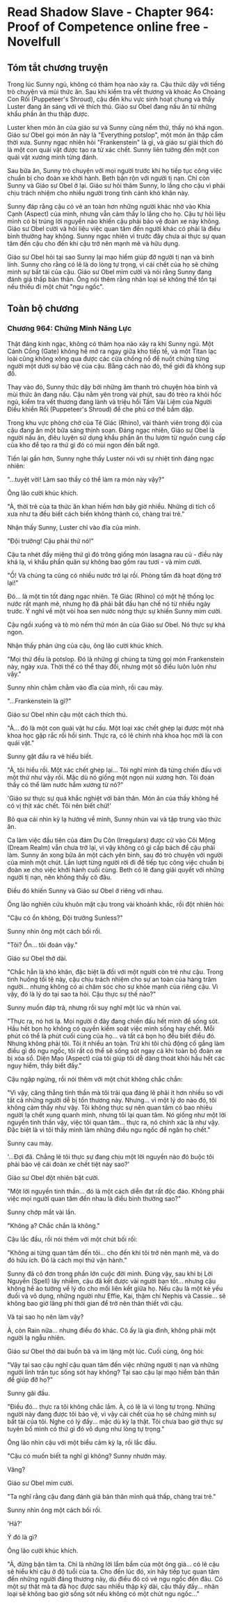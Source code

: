 # Read Shadow Slave - Chapter 964: Proof of Competence online free - Novelfull

## Tóm tắt chương truyện

Trong lúc Sunny ngủ, không có thảm họa nào xảy ra. Cậu thức dậy với tiếng trò chuyện và mùi thức ăn. Sau khi kiểm tra vết thương và khoác Áo Choàng Con Rối (Puppeteer's Shroud), cậu đến khu vực sinh hoạt chung và thấy Luster đang ăn sáng với vẻ thích thú. Giáo sư Obel đang nấu ăn từ những khẩu phần ăn thu thập được.

Luster khen món ăn của giáo sư và Sunny cũng nếm thử, thấy nó khá ngon. Giáo sư Obel gọi món ăn này là "Everything potslop", một món ăn thập cẩm thời xưa. Sunny ngạc nhiên hỏi "Frankenstein" là gì, và giáo sư giải thích đó là một con quái vật được tạo ra từ xác chết. Sunny liên tưởng đến một con quái vật xương mình từng đánh.

Sau bữa ăn, Sunny trò chuyện với mọi người trước khi họ tiếp tục công việc chuẩn bị cho đoàn xe khởi hành. Beth bận rộn với người tị nạn. Chỉ còn Sunny và Giáo sư Obel ở lại. Giáo sư hỏi thăm Sunny, lo lắng cho cậu vì phải chịu trách nhiệm cho nhiều người trong tình cảnh khó khăn này.

Sunny đáp rằng cậu có vẻ an toàn hơn những người khác nhờ vào Khía Cạnh (Aspect) của mình, nhưng vẫn cảm thấy lo lắng cho họ. Cậu tự hỏi liệu mình có bị trúng lời nguyền nào khiến cậu phải bảo vệ đoàn xe này không. Giáo sư Obel cười và hỏi liệu việc quan tâm đến người khác có phải là điều bình thường hay không. Sunny ngạc nhiên vì trước đây chưa ai thực sự quan tâm đến cậu cho đến khi cậu trở nên mạnh mẽ và hữu dụng.

Giáo sư Obel hỏi tại sao Sunny lại mạo hiểm giúp đỡ người tị nạn và binh lính. Sunny cho rằng có lẽ là do lòng tự trọng, vì cái chết của họ sẽ chứng minh sự bất tài của cậu. Giáo sư Obel mỉm cười và nói rằng Sunny đang đánh giá thấp bản thân. Ông nói thêm rằng nhân loại sẽ không thể tồn tại nếu thiếu đi một chút "ngu ngốc".

## Toàn bộ chương

### Chương 964: Chứng Minh Năng Lực

Thật đáng kinh ngạc, không có thảm họa nào xảy ra khi Sunny ngủ. Một Cánh Cổng (Gate) không hề mở ra ngay giữa kho tiếp tế, và một Titan lạc loài cũng không xông qua được các cửa chống nổ để nuốt chửng từng người một dưới sự bảo vệ của cậu. Bằng cách nào đó, thế giới đã không sụp đổ.

Thay vào đó, Sunny thức dậy bởi những âm thanh trò chuyện hòa bình và mùi thức ăn đang nấu. Cậu nằm yên trong vài phút, sau đó trèo ra khỏi hốc ngủ, kiểm tra vết thương đang lành và triệu hồi Tấm Vải Liệm của Người Điều khiển Rối (Puppeteer's Shroud) để che phủ cơ thể bầm dập.

Trong khu vực phòng chờ của Tê Giác (Rhino), vài thành viên trong đội của cậu đang ăn một bữa sáng thịnh soạn. Đáng ngạc nhiên, Giáo sư Obel là người nấu ăn, điêu luyện sử dụng khẩu phần ăn thu lượm từ nguồn cung cấp của kho để tạo ra thứ gì đó có mùi ngon đến bất ngờ.

Tiến lại gần hơn, Sunny nghe thấy Luster nói với sự nhiệt tình đáng ngạc nhiên:

"...tuyệt vời! Làm sao thầy có thể làm ra món này vậy?"

Ông lão cười khúc khích.

"À, thời trẻ của ta thức ăn khan hiếm hơn bây giờ nhiều. Những di tích cổ xưa như ta đều biết cách biến không thành có, chàng trai trẻ."

Nhận thấy Sunny, Luster chỉ vào đĩa của mình.

"Đội trưởng! Cậu phải thử nó!"

Cậu ta nhét đầy miệng thứ gì đó trông giống món lasagna rau củ - điều này khá lạ, vì khẩu phần quân sự không bao gồm rau tươi - và mỉm cười.

"Ồ! Và chúng ta cũng có nhiều nước trở lại rồi. Phòng tắm đã hoạt động trở lại!"

Đó... là một tin tốt đáng ngạc nhiên. Tê Giác (Rhino) có một hệ thống lọc nước rất mạnh mẽ, nhưng họ đã phải bắt đầu hạn chế nó từ nhiều ngày trước. Ý nghĩ về một vòi hoa sen nước nóng thực sự khiến Sunny mỉm cười.

Cậu ngồi xuống và tò mò nếm thử món ăn của Giáo sư Obel. Nó thực sự khá ngon.

Nhận thấy phản ứng của cậu, ông lão cười khúc khích.

"Mọi thứ đều là potslop. Đó là những gì chúng ta từng gọi món Frankenstein này, ngày xưa. Thời thế có thể thay đổi, nhưng một số điều luôn luôn như vậy."

Sunny nhìn chằm chằm vào đĩa của mình, rồi cau mày.

"...Frankenstein là gì?"

Giáo sư Obel nhìn cậu một cách thích thú.

"À... đó là một con quái vật hư cấu. Một loại xác chết ghép lại được một nhà khoa học gặp rắc rối hồi sinh. Thực ra, có lẽ chính nhà khoa học mới là con quái vật."

Sunny gật đầu ra vẻ hiểu biết.

"À, tôi hiểu rồi. Một xác chết ghép lại... Tôi nghĩ mình đã từng chiến đấu với một thứ như vậy rồi. Mặc dù nó giống một ngọn núi xương hơn. Tôi đoán thầy có thể làm nước hầm xương từ nó?"

'Giáo sư thực sự quá khắc nghiệt với bản thân. Món ăn của thầy không hề có vị thịt xác chết. Tôi nên biết chứ!'

Bỏ qua cái nhìn kỳ lạ hướng về mình, Sunny nhún vai và tập trung vào thức ăn.

Ca làm việc đầu tiên của đám Du Côn (Irregulars) được cử vào Cõi Mộng (Dream Realm) vẫn chưa trở lại, vì vậy không có gì cấp bách để cậu phải làm. Sunny ăn xong bữa ăn một cách yên bình, sau đó trò chuyện với người của mình một chút. Lần lượt từng người rời đi để tiếp tục công việc chuẩn bị đoàn xe cho việc khởi hành cuối cùng. Beth có lẽ đang giải quyết với những người tị nạn, nên không thấy cô đâu.

Điều đó khiến Sunny và Giáo sư Obel ở riêng với nhau.

Ông lão nghiên cứu khuôn mặt cậu trong vài khoảnh khắc, rồi đột nhiên hỏi:

"Cậu có ổn không, Đội trưởng Sunless?"

Sunny nhìn ông một cách bối rối.

"Tôi? Ổn... tôi đoán vậy."

Giáo sư Obel thở dài.

"Chắc hẳn là khó khăn, đặc biệt là đối với một người còn trẻ như cậu. Trong tình huống tồi tệ này, cậu chịu trách nhiệm cho sự an toàn của hàng trăm người... nhưng không có ai chăm sóc cho sự khỏe mạnh của riêng cậu. Vì vậy, đó là lý do tại sao ta hỏi. Cậu thực sự thế nào?"

Sunny muốn đáp trả, nhưng rồi suy nghĩ một lúc và nhún vai.

"Thực ra, nó hơi lạ. Mọi người ở đây đang chiến đấu hết mình để sống sót. Hầu hết bọn họ không có quyền kiểm soát việc mình sống hay chết. Mỗi phút có thể là phút cuối cùng của họ... và tất cả bọn họ đều biết điều đó. Nhưng không phải tôi. Tôi ít nhiều an toàn. Trừ khi tôi chủ động cố gắng làm điều gì đó ngu ngốc, tôi rất có thể sẽ sống sót ngay cả khi toàn bộ đoàn xe bị xóa sổ. Diện Mạo (Aspect) của tôi giúp tôi dễ dàng thoát khỏi hầu hết các nguy hiểm, thầy biết đấy."

Cậu ngập ngừng, rồi nói thêm với một chút không chắc chắn:

"Vì vậy, căng thẳng tinh thần mà tôi trải qua đáng lẽ phải ít hơn nhiều so với tất cả những người dễ bị tổn thương này. Nhưng... vì một lý do nào đó, tôi không cảm thấy như vậy. Tôi không thực sự nên quan tâm có bao nhiêu người lạ chết xung quanh mình, nhưng tôi lại quan tâm. Nó giống như một lời nguyền tinh thần vậy, việc tôi quan tâm... thực ra, nó chính xác là như vậy. Đặc biệt là vì tôi thấy mình làm những điều ngu ngốc để ngăn họ chết."

Sunny cau mày.

'...Đợi đã. Chẳng lẽ tôi thực sự đang chịu một lời nguyền nào đó buộc tôi phải bảo vệ cái đoàn xe chết tiệt này sao?'

Giáo sư Obel đột nhiên bật cười.

"Một lời nguyền tinh thần... đó là một cách diễn đạt rất độc đáo. Không phải việc mọi người quan tâm đến nhau là điều bình thường sao?"

Sunny chớp mắt vài lần.

"Không ạ? Chắc chắn là không."

Cậu lắc đầu, rồi nói thêm với một chút bối rối:

"Không ai từng quan tâm đến tôi... cho đến khi tôi trở nên mạnh mẽ, và do đó hữu ích. Đó là cách mọi thứ vận hành."

Sunny đã cô đơn trong phần lớn cuộc đời mình. Đúng vậy, sau khi bị Lời Nguyền (Spell) lây nhiễm, cậu đã kết được vài người bạn tốt... nhưng cậu không hề ảo tưởng về lý do cho mối liên kết giữa họ. Nếu cậu là một kẻ yếu đuối và vô dụng, những người như Effie, Kai, thậm chí Nephis và Cassie... sẽ không bao giờ lãng phí thời gian để trở nên thân thiết với cậu.

Và tại sao họ nên làm vậy?

À, còn Rain nữa... nhưng điều đó khác. Cô ấy là gia đình, không phải một người lạ ngẫu nhiên.

Giáo sư Obel thở dài buồn bã và im lặng một lúc. Cuối cùng, ông hỏi:

"Vậy tại sao cậu nghĩ cậu quan tâm đến việc những người tị nạn và những người lính trần tục sống sót hay không? Tại sao cậu lại mạo hiểm bản thân để giúp đỡ họ?"

Sunny gãi đầu.

"Điều đó... thực ra tôi không chắc lắm. À, có lẽ là vì lòng tự trọng. Những người này đang được tôi bảo vệ, vì vậy cái chết của họ sẽ chứng minh sự bất tài của tôi. Nghe có lý đấy... mặc dù kỳ lạ thật. Tôi chưa bao giờ thực sự tuyên bố mình có thứ gì đó vô dụng như lòng tự trọng."

Ông lão nhìn cậu với một biểu cảm kỳ lạ, rồi lắc đầu.

"Cậu có muốn biết ta nghĩ gì không? Sunny nhướn mày.

Vâng?

Giáo sư Obel mỉm cười.

"Ta nghĩ rằng cậu đang đánh giá bản thân mình quá thấp, chàng trai trẻ."

Sunny nhìn ông một cách bối rối.

'Hả?'

Ý đó là gì?

Ông lão cười khúc khích.

"À, đừng bận tâm ta. Chỉ là những lời lẩm bẩm của một ông già... có lẽ cậu sẽ hiểu khi cậu ở độ tuổi của ta. Cho đến lúc đó, xin hãy tiếp tục quan tâm đến những người đáng thương này, dù điều đó có vẻ ngu ngốc đến đâu. Có một sự thật mà ta đã học được sau nhiều thập kỷ dài, cậu thấy đấy... nhân loại sẽ không bao giờ sống sót nếu không có một chút ngu ngốc..."